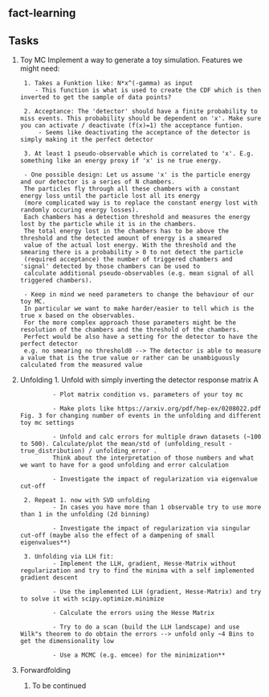 fact-learning
-------------


Tasks
-------------

1. Toy MC
		Implement a way to generate a toy simulation. Features we might need:

		1. Takes a Funktion like: N*x^(-gamma) as input
		   - This function is what is used to create the CDF which is then inverted to get the sample of data points?

		2. Acceptance: The 'detector' should have a finite probability to miss events. This probability should be dependent on 'x'. Make sure you can activate / deactivate (f(x)=1) the acceptance funtion.
            - Seems like deactivating the acceptance of the detector is simply making it the perfect detector
         
		3. At least 1 pseudo-observable which is correlated to 'x'. E.g. something like an energy proxy if 'x' is ne true energy.

		- One possible design: Let us assume 'x' is the particle energy and our detector is a series of N chambers. 
		The particles fly through all these chambers with a constant energy loss until the particle lost all its energy 
		(more complicated way is to replace the constant energy lost with randomly occuring energy losses). 
		Each chambers has a detection threshold and measures the energy lost by the particle while it is in the chambers. 
		The total energy lost in the chambers has to be above the threshold and the detected amount of energy is a smeared 
		value of the actual lost energy. With the threshold and the smearing there is a probability > 0 to not detect the particle 
		(required acceptance) the number of triggered chambers and 'signal' detected by those chambers can be used to 
		calculate additional pseudo-observables (e.g. mean signal of all triggered chambers).

		- Keep in mind we need parameters to change the behaviour of our toy MC. 
		In particular we want to make harder/easier to tell which is the true x based on the observables. 
		For the more complex approach those parameters might be the resolution of the chambers and the threshold of the chambers. 
		Perfect would be also have a setting for the detector to have the perfect detector 
		e.g. no smearing no threshold0 --> The detector is able to measure a value that is the true value or rather can be unambiguously calculated from the measured value


2. Unfolding
		1. Unfold with simply inverting the detector response matrix A

				- Plot matrix condition vs. parameters of your toy mc

				- Make plots like https://arxiv.org/pdf/hep-ex/0208022.pdf Fig. 3 for changing number of events in the unfolding and different toy mc settings

				- Unfold and calc errors for multiple drawn datasets (~100 to 500). Calculate/plot the mean/std of (unfolding_result - true_distribution) / unfolding_error . 
				Think about the interpretation of those numbers and what we want to have for a good unfolding and error calculation

				- Investigate the impact of regularization via eigenvalue cut-off

		2. Repeat 1. now with SVD unfolding
				- In cases you have more than 1 observable try to use more than 1 in the unfolding (2d binning)

				- Investigate the impact of regularization via singular cut-off (maybe also the effect of a dampening of small eigenvalues**)

		3. Unfolding via LLH fit:
				- Implement the LLH, gradient, Hesse-Matrix without regularization and try to find the minima with a self implemented gradient descent

				- Use the implemented LLH (gradient, Hesse-Matrix) and try to solve it with scipy.optimize.minimize

				- Calculate the errors using the Hesse Matrix

				- Try to do a scan (build the LLH landscape) and use Wilk"s theorem to do obtain the errors --> unfold only ~4 Bins to get the dimensionality low

				- Use a MCMC (e.g. emcee) for the minimization**

3. Forwardfolding

	1. To be continued


